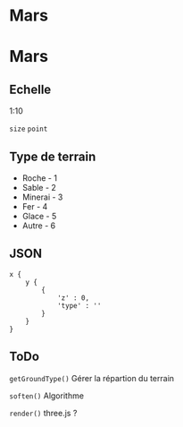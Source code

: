 Mars
===


# Mars

Echelle
---

1:10

`size`
`point`

Type de terrain
---

* Roche - 1
* Sable - 2
* Minerai - 3
* Fer - 4
* Glace - 5
* Autre - 6

JSON
---

	x {
		y {
			{
				'z' : 0,
				'type' : ''
			}
		}
	}

ToDo
---

`getGroundType()`
Gérer la répartion du terrain

`soften()`
Algorithme

`render()`
three.js ?
